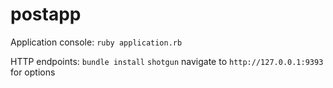 # postapp

Application console:
`ruby application.rb`

HTTP endpoints:
`bundle install`
`shotgun`
navigate to `http://127.0.0.1:9393` for options
